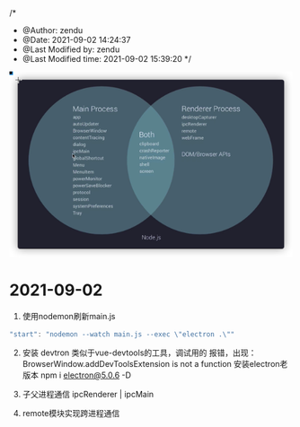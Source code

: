 /*
 * @Author: zendu 
 * @Date: 2021-09-02 14:24:37 
 * @Last Modified by: zendu
 * @Last Modified time: 2021-09-02 15:39:20
 */

![image-20210902144346764](img/image-20210902144346764.png)


# 2021-09-02

1. 使用nodemon刷新main.js
```js
"start": "nodemon --watch main.js --exec \"electron .\""
```

2. 安装 devtron 类似于vue-devtools的工具，调试用的
报错，出现：BrowserWindow.addDevToolsExtension is not a function
安装electron老版本 npm i electron@5.0.6 -D

3. 子父进程通信
ipcRenderer  |   ipcMain


4. remote模块实现跨进程通信




